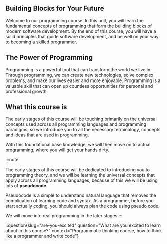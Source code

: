 ## Building Blocks for Your Future

Welcome to our programming course! In this unit, you will learn the fundamental concepts of programming that form the building blocks of modern software development. By the end of this course, you will have a solid principles that guide software development, and be well on your way to becoming a skilled programmer.

## The Power of Programming

Programming is a powerful tool that can transform the world we live in. Through programming, we can create new technologies, solve complex problems, and make our lives easier and more enjoyable. Programming is a valuable skill that can open up countless opportunities for personal and professional growth.

## What this course is

The early stages of this course will be touching primarily on the universal concepts used across all programming languages and programming paradigms, so we introduce you to all the necessary terminology, concepts and ideas that are used in programming.

With this foundational base knowledge, we will then move on to actual programming, where you will get your hands dirty.

:::note

The early stages of this course will be dedicated to introducing you to programming theory, and we will be learning the universal concepts that apply across all programming languages, because of this we will be using lots of **pseudocode**

Pseudocode is a simple to understand natural language that removes the complication of learning code and syntax. As a programmer, before you start actually coding, you should always plan the code using pseudo code.

We will move into real programming in the later stages
:::

::question{slug="are-you-excited" question="What are you excited to learn about in this course?" context="Programmatic thinking course, how to think like a programmer and write code"}
